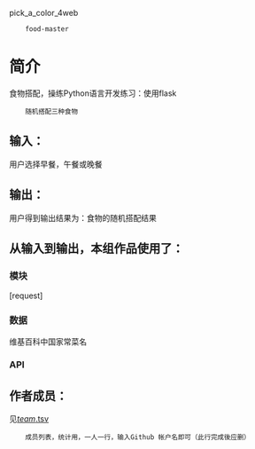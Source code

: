 pick_a_color_4web


		food-master
# 简介 
食物搭配，操练Python语言开发练习：使用flask


		随机搭配三种食物
## 输入：
用户选择早餐，午餐或晚餐
## 输出：
用户得到输出结果为：食物的随机搭配结果
## 从输入到输出，本组作品使用了：
### 模块
[request]
### 数据
维基百科中国家常菜名
### API


## 作者成员：
见[_team_.tsv](_team_/_team_.tsv)


		成员列表，统计用，一人一行，输入Github 帐户名即可（此行完成後应删）
